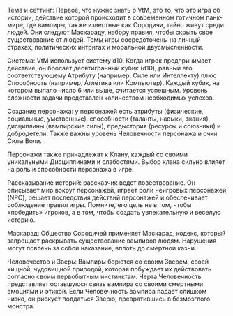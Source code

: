 Тема и сеттинг: Первое, что нужно знать о VtM, это то, что это игра об истории, действие которой происходит в современном готичном панк-мире, где вампиры, также известные как Сородичи, тайно живут среди людей. Они следуют Маскараду, набору правил, чтобы скрыть свое существование от людей. Темы игры сосредоточены на личный страхах, политических интригах и моральной двусмысленности.

Система: VtM использует систему d10. Когда игрок предпринимает действие, он бросает десятигранный кубик (d10), равный его соответствующему Атрибуту (например, Силе или Интеллекту) плюс Способность (например, Атлетика или Компьютер). Каждый кубик, на котором выпало число 6 или выше, считается успешным. Уровень сложности задачи представлен количеством необходимых успехов.

Создание персонажа: у персонажей есть атрибуты (физические, социальные, умственные), способности (таланты, навыки, знания), дисциплины (вампирские силы), предыстория (ресурсы и союзники) и добродетели. Также важны уровень Человечности персонажа и очки Силы Воли.

Персонажи также принадлежат к Клану, каждый со своими уникальными Дисциплинами и слабостями. Выбор клана сильно влияет на роль и способности персонажа в игре.

Рассказывание историй: рассказчик ведет повествование. Он описывает мир вокруг персонажей, играет роли неигровых персонажей (NPC), решает последствия действий персонажей и обеспечивает соблюдение правил игры. Помните, его цель не в том, чтобы «победить» игроков, а в том, чтобы создать увлекательную и веселую историю.

Маскарад: Общество Сородичей применяет Маскарад, кодекс, который запрещает раскрывать существование вампиров людям. Нарушения могут повлечь за собой наказание, вплоть до смертной казни.

Человечество и Зверь: Вампиры борются со своим Зверем, своей хищной, чудовищной природой, которая побуждает их действовать согласно своим первобытным инстинктам. Черта Человечность представляет оставшуюся связь вампира со своими смертными эмоциями и этикой. Если Человечность вампира падает слишком низко, он рискует поддаться Зверю, превратившись в безмозглого монстра.